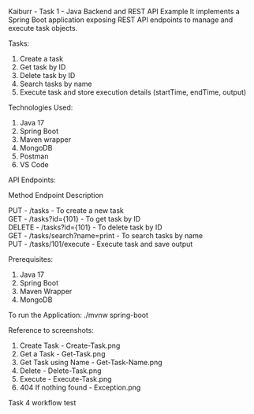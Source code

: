 Kaiburr - Task 1 - Java Backend and REST API Example
It implements a Spring Boot application exposing REST API endpoints to manage and execute task objects.

Tasks:
1. Create a task
2. Get task by ID
3. Delete task by ID
4. Search tasks by name
5. Execute task and store execution details (startTime, endTime, output)

Technologies Used:
1. Java 17
2. Spring Boot
3. Maven wrapper
4. MongoDB
5. Postman
6. VS Code

API Endpoints:

Method         Endpoint                     Description                        

PUT     -  /tasks                     -  To create a new task                  
GET     -  /tasks?id={101}            -  To get task by ID                     
DELETE  -  /tasks?id={101}            -  To delete task by ID                  
GET     -  /tasks/search?name=print   -  To search tasks by name      
PUT     -  /tasks/101/execute         -  Execute task and save output       


Prerequisites:
1. Java 17
2. Spring Boot
3. Maven Wrapper
4. MongoDB


To run the Application:
./mvnw spring-boot

Reference to screenshots:

1. Create Task - Create-Task.png 
2. Get a Task - Get-Task.png
3. Get Task using Name - Get-Task-Name.png
4. Delete - Delete-Task.png
5. Execute - Execute-Task.png
7. 404 If nothing found - Exception.png

Task 4 workflow test

